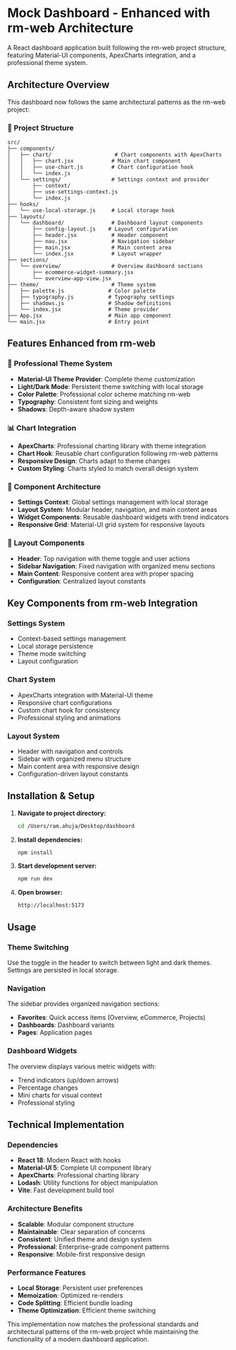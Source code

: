 # Mock Dashboard - Enhanced with rm-web Architecture

A React dashboard application built following the rm-web project structure, featuring Material-UI components, ApexCharts integration, and a professional theme system.

## Architecture Overview

This dashboard now follows the same architectural patterns as the rm-web project:

### 📁 Project Structure
```
src/
├── components/
│   ├── chart/                    # Chart components with ApexCharts
│   │   ├── chart.jsx            # Main chart component
│   │   ├── use-chart.js         # Chart configuration hook
│   │   └── index.js
│   └── settings/                # Settings context and provider
│       ├── context/
│       ├── use-settings-context.js
│       └── index.js
├── hooks/
│   └── use-local-storage.js     # Local storage hook
├── layouts/
│   └── dashboard/               # Dashboard layout components
│       ├── config-layout.js    # Layout configuration
│       ├── header.jsx           # Header component
│       ├── nav.jsx              # Navigation sidebar
│       ├── main.jsx             # Main content area
│       └── index.jsx            # Layout wrapper
├── sections/
│   └── overview/                # Overview dashboard sections
│       ├── ecommerce-widget-summary.jsx
│       └── overview-app-view.jsx
├── theme/                       # Theme system
│   ├── palette.js              # Color palette
│   ├── typography.js           # Typography settings
│   ├── shadows.js              # Shadow definitions
│   └── index.jsx               # Theme provider
├── App.jsx                     # Main app component
└── main.jsx                    # Entry point
```

## Features Enhanced from rm-web

### 🎨 **Professional Theme System**
- **Material-UI Theme Provider**: Complete theme customization
- **Light/Dark Mode**: Persistent theme switching with local storage
- **Color Palette**: Professional color scheme matching rm-web
- **Typography**: Consistent font sizing and weights
- **Shadows**: Depth-aware shadow system

### 📊 **Chart Integration**
- **ApexCharts**: Professional charting library with theme integration
- **Chart Hook**: Reusable chart configuration following rm-web patterns
- **Responsive Design**: Charts adapt to theme changes
- **Custom Styling**: Charts styled to match overall design system

### 🧩 **Component Architecture**
- **Settings Context**: Global settings management with local storage
- **Layout System**: Modular header, navigation, and main content areas
- **Widget Components**: Reusable dashboard widgets with trend indicators
- **Responsive Grid**: Material-UI grid system for responsive layouts

### 📱 **Layout Components**
- **Header**: Top navigation with theme toggle and user actions
- **Sidebar Navigation**: Fixed navigation with organized menu sections
- **Main Content**: Responsive content area with proper spacing
- **Configuration**: Centralized layout constants

## Key Components from rm-web Integration

### Settings System
- Context-based settings management
- Local storage persistence
- Theme mode switching
- Layout configuration

### Chart System
- ApexCharts integration with Material-UI theme
- Responsive chart configurations
- Custom chart hook for consistency
- Professional styling and animations

### Layout System
- Header with navigation and controls
- Sidebar with organized menu structure
- Main content area with responsive design
- Configuration-driven layout constants

## Installation & Setup

1. **Navigate to project directory:**
   ```bash
   cd /Users/ram.ahuja/Desktop/dashboard
   ```

2. **Install dependencies:**
   ```bash
   npm install
   ```

3. **Start development server:**
   ```bash
   npm run dev
   ```

4. **Open browser:**
   ```
   http://localhost:5173
   ```

## Usage

### Theme Switching
Use the toggle in the header to switch between light and dark themes. Settings are persisted in local storage.

### Navigation
The sidebar provides organized navigation sections:
- **Favorites**: Quick access items (Overview, eCommerce, Projects)
- **Dashboards**: Dashboard variants
- **Pages**: Application pages

### Dashboard Widgets
The overview displays various metric widgets with:
- Trend indicators (up/down arrows)
- Percentage changes
- Mini charts for visual context
- Professional styling

## Technical Implementation

### Dependencies
- **React 18**: Modern React with hooks
- **Material-UI 5**: Complete UI component library
- **ApexCharts**: Professional charting library
- **Lodash**: Utility functions for object manipulation
- **Vite**: Fast development build tool

### Architecture Benefits
- **Scalable**: Modular component structure
- **Maintainable**: Clear separation of concerns
- **Consistent**: Unified theme and design system
- **Professional**: Enterprise-grade component patterns
- **Responsive**: Mobile-first responsive design

### Performance Features
- **Local Storage**: Persistent user preferences
- **Memoization**: Optimized re-renders
- **Code Splitting**: Efficient bundle loading
- **Theme Optimization**: Efficient theme switching

This implementation now matches the professional standards and architectural patterns of the rm-web project while maintaining the functionality of a modern dashboard application.